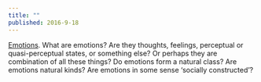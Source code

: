 ```yaml
---
title: ""
published: 2016-9-18
---
```


  <a href="http://philpapers.org/browse/emotions" target="_blank">Emotions</a>. What are emotions? Are they thoughts, feelings, perceptual or quasi-perceptual states, or something else? Or perhaps they are combination of all these things? Do emotions form a natural class? Are emotions natural kinds? Are emotions in some sense ‘socially constructed’?

